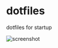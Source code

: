 dotfiles
========

dotfiles for startup

![screenshot](https://github.com/yoshiya0503/dotfiles/blob/master/screenshot/screenshot.png?row=true)
